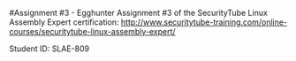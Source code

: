 #Assignment #3 - Egghunter
Assignment #3 of the SecurityTube Linux Assembly Expert certification: http://www.securitytube-training.com/online-courses/securitytube-linux-assembly-expert/

Student ID: SLAE-809 
